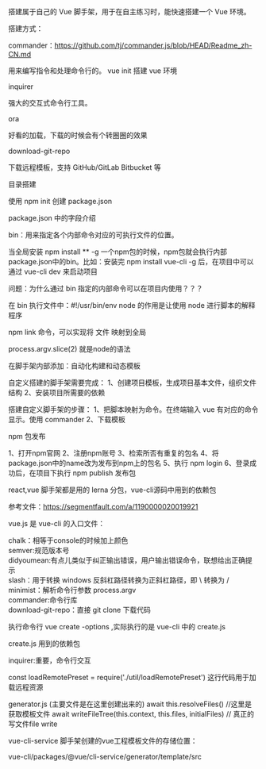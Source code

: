 搭建属于自己的 Vue 脚手架，用于在自主练习时，能快速搭建一个 Vue 环境。

搭建方式：

commander：https://github.com/tj/commander.js/blob/HEAD/Readme_zh-CN.md

用来编写指令和处理命令行的。 vue init 搭建 vue 环境

inquirer

强大的交互式命令行工具。

ora

好看的加载，下载的时候会有个转圈圈的效果

download-git-repo

下载远程模板，支持 GitHub/GitLab Bitbucket 等


目录搭建

使用 npm init 创建 package.json

package.json 中的字段介绍

bin：用来指定各个内部命令对应的可执行文件的位置。

当全局安装 npm install ** -g 一个npm包的时候，npm包就会执行内部package.json中的bin。比如：安装完 npm install vue-cli -g 后，在项目中可以通过 vue-cli dev 来启动项目

问题：为什么通过 bin 指定的内部命令可以在项目内使用？？？

在 bin 执行文件中：#!/usr/bin/env node  的作用是让使用 node 进行脚本的解释程序

npm link 命令，可以实现将 文件 映射到全局

process.argv.slice(2) 就是node的语法

在脚手架内部添加：自动化构建和动态模板

自定义搭建的脚手架需要完成：
1、创建项目模板，生成项目基本文件，组织文件结构
2、安装项目所需要的依赖

搭建自定义脚手架的步骤：
1、把脚本映射为命令。在终端输入 vue 有对应的命令显示。使用 commander 
2、下载模板



npm 包发布

1、打开npm官网
2、注册npm账号
3、检索所否有重复的包名
4、将package.json中的name改为发布到npm上的包名
5、执行 npm login
6、登录成功后，在项目下执行 npm publish 发布包


react,vue 脚手架都是用的 lerna 分包，vue-cli源码中用到的依赖包

参考文件：https://segmentfault.com/a/1190000020019921

vue.js 是 vue-cli 的入口文件：

chalk：相等于console的时候加上颜色  
semver:规范版本号  
didyoumean:有点儿类似于纠正输出错误，用户输出错误命令，联想给出正确提示  
slash：用于转换 windows 反斜杠路径转换为正斜杠路径，即 \ 转换为 /  
minimist：解析命令行参数  process.argv  
commander:命令行库  
download-git-repo：直接 git clone 下载代码


执行命令行 vue create <project-name> -options  ,实际执行的是 vue-cli 中的 create.js

create.js 用到的依赖包

inquirer:重要，命令行交互


const loadRemotePreset = require('./util/loadRemotePreset') 这行代码用于加载远程资源

generator.js (主要文件是在这里创建出来的)
await this.resolveFiles() //这里是获取模板文件
await writeFileTree(this.context, this.files, initialFiles) // 真正的写文件file write

vue-cli-service 脚手架创建的vue工程模板文件的存储位置：

vue-cli/packages/@vue/cli-service/generator/template/src